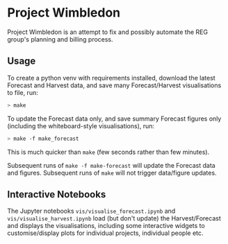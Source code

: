 # Project Wimbledon

Project Wimbledon is an attempt to fix and possibly automate the REG group's
planning and billing process.

## Usage

To create a python venv with requirements installed, download the latest Forecast and Harvest data, and save many Forecast/Harvest visualisations to file, run:
```bash
> make
```

To update the Forecast data only, and save summary Forecast figures only (including the whiteboard-style visualisations), run:
```bash
> make -f make_forecast 
```
This is much quicker than `make` (few seconds rather than few minutes).

Subsequent runs of `make -f make-forecast` will update the Forecast data and figures. Subsequent runs of `make` will not trigger data/figure updates.

## Interactive Notebooks

The Jupyter notebooks `vis/visualise_forecast.ipynb` and `vis/visualise_harvest.ipynb` load (but don't update) the Harvest/Forecast and displays the visualisations, including some interactive widgets to customise/display plots for individual projects, individual people etc.

